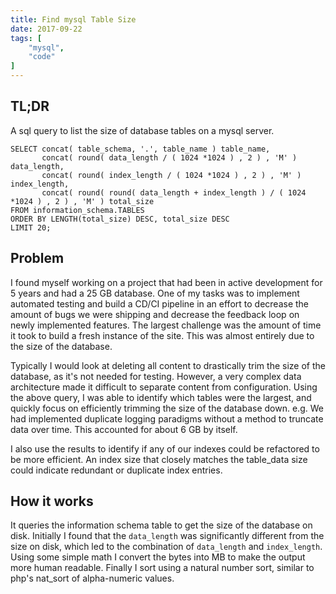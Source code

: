 ```yaml
---
title: Find mysql Table Size
date: 2017-09-22
tags: [
    "mysql",
    "code"
]
---
```


## TL;DR
A sql query to list the size of database tables on a mysql server.

```mysql
SELECT concat( table_schema, '.', table_name ) table_name,
       concat( round( data_length / ( 1024 *1024 ) , 2 ) , 'M' ) data_length,
       concat( round( index_length / ( 1024 *1024 ) , 2 ) , 'M' ) index_length,
       concat( round( round( data_length + index_length ) / ( 1024 *1024 ) , 2 ) , 'M' ) total_size
FROM information_schema.TABLES
ORDER BY LENGTH(total_size) DESC, total_size DESC
LIMIT 20;
```

## Problem
I found myself working on a project that had been in active development for 5 years and had a 25 GB database. One of my tasks was to implement automated testing and build a CD/CI pipeline in an effort to decrease the amount of bugs we were shipping and decrease the feedback loop on newly implemented features. The largest challenge was the amount of time it took to build a fresh instance of the site. This was almost entirely due to the size of the database.

Typically I would look at deleting all content to drastically trim the size of the database, as it's not needed for testing. However, a very complex data architecture made it difficult to separate content from configuration. Using the above query, I was able to identify which tables were the largest, and quickly focus on efficiently trimming the size of the database down. e.g. We had implemented duplicate logging paradigms without a method to truncate data over time. This accounted for about 6 GB by itself.

I also use the results to identify if any of our indexes could be refactored to be more efficient. An index size that closely matches the table_data size could indicate redundant or duplicate index entries.

## How it works
It queries the information schema table to get the size of the database on disk. Initially I found that the `data_length` was significantly different from the size on disk, which led to the combination of `data_length` and `index_length`. Using some simple math I convert the bytes into MB to make the output more human readable. Finally I sort using a natural number sort, similar to php's nat_sort of alpha-numeric values.